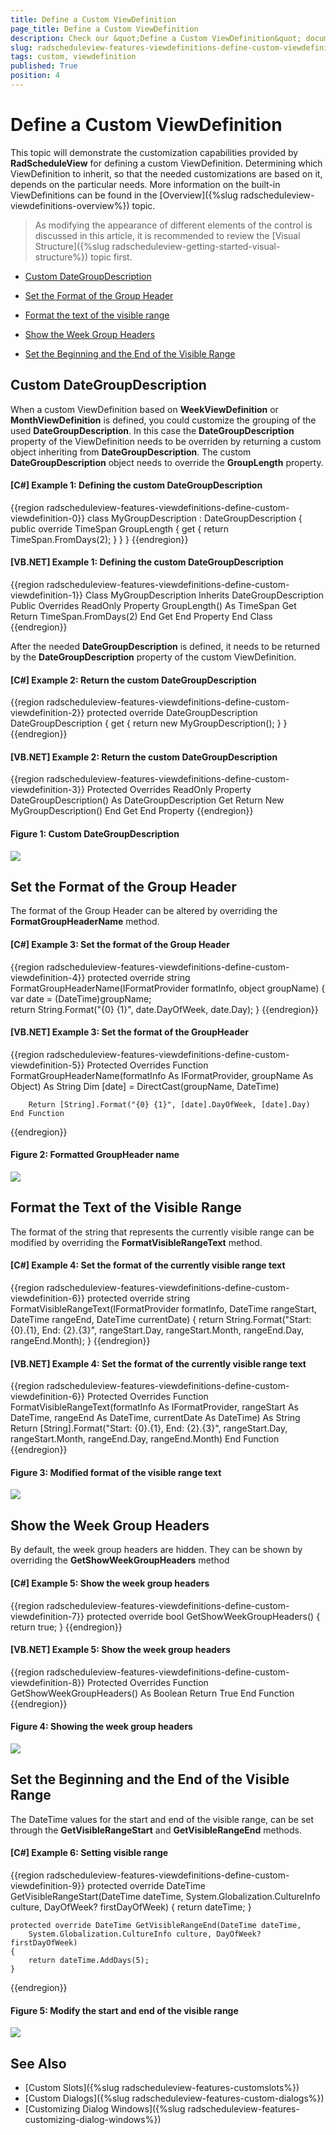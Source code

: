 ```yaml
---
title: Define a Custom ViewDefinition
page_title: Define a Custom ViewDefinition
description: Check our &quot;Define a Custom ViewDefinition&quot; documentation article for the RadScheduleView WPF control.
slug: radscheduleview-features-viewdefinitions-define-custom-viewdefinition
tags: custom, viewdefinition
published: True
position: 4
---
```


# Define a Custom ViewDefinition

This topic will demonstrate the customization capabilities provided by __RadScheduleView__ for defining a custom ViewDefinition. Determining which ViewDefinition to inherit, so that the needed customizations are based on it, depends on the particular needs. More information on the built-in ViewDefinitions can be found in the [Overview]({%slug radscheduleview-viewdefinitions-overview%}) topic.

>As modifying the appearance of different elements of the control is discussed in this article, it is recommended to review the [Visual Structure]({%slug radscheduleview-getting-started-visual-structure%}) topic first.

* [Custom DateGroupDescription](#custom-dategroupdescription)

* [Set the Format of the Group Header](#set-the-format-of-the-group-header)

* [Format the text of the visible range](#format-the-text-of-the-visible-range)

* [Show the Week Group Headers](#show-the-week-group-headers)

* [Set the Beginning and the End of the Visible Range](#set-the-beginning-and-the-end-of-the-visible-range)

## Custom DateGroupDescription

When a custom ViewDefinition based on __WeekViewDefinition__ or __MonthViewDefinition__ is defined, you could customize the grouping of the used __DateGroupDescription__. In this case the __DateGroupDescription__ property of the ViewDefinition needs to be overriden by returning a  custom object inheriting from __DateGroupDescription__. The custom __DateGroupDescription__ object needs to override the __GroupLength__ property.

#### __[C#] Example 1: Defining the custom DateGroupDescription__
{{region radscheduleview-features-viewdefinitions-define-custom-viewdefinition-0}}
	class MyGroupDescription : DateGroupDescription
	{
	    public override TimeSpan GroupLength
	    {
	        get
	        {
	            return TimeSpan.FromDays(2);
	        }
	    }
	}
{{endregion}}

#### __[VB.NET] Example 1: Defining the custom DateGroupDescription__
{{region radscheduleview-features-viewdefinitions-define-custom-viewdefinition-1}}
	Class MyGroupDescription
	Inherits DateGroupDescription
		Public Overrides ReadOnly Property GroupLength() As TimeSpan
			Get
				Return TimeSpan.FromDays(2)
			End Get
		End Property
	End Class
{{endregion}}

After the needed __DateGroupDescription__ is defined, it needs to be returned by the __DateGroupDescription__ property of the custom ViewDefinition.

#### __[C#] Example 2: Return the custom DateGroupDescription__
{{region radscheduleview-features-viewdefinitions-define-custom-viewdefinition-2}}
	protected override DateGroupDescription DateGroupDescription
	{
		get
		{
			return new MyGroupDescription();
		}
	}
{{endregion}}

#### __[VB.NET] Example 2: Return the custom DateGroupDescription__
{{region radscheduleview-features-viewdefinitions-define-custom-viewdefinition-3}}
		Protected Overrides ReadOnly Property DateGroupDescription() As DateGroupDescription
			Get
				Return New MyGroupDescription()
			End Get
		End Property
{{endregion}}

#### __Figure 1: Custom DateGroupDescription__

![](images/radScheduleView_features_customViewDefinition_01.png)

## Set the Format of the Group Header

The format of the Group Header can be altered by overriding the __FormatGroupHeaderName__ method.

#### __[C#] Example 3: Set the format of the Group Header__
{{region radscheduleview-features-viewdefinitions-define-custom-viewdefinition-4}}
	protected override string FormatGroupHeaderName(IFormatProvider formatInfo, object groupName)
	{
		var date = (DateTime)groupName;	       
		return String.Format("{0} {1}", date.DayOfWeek, date.Day);
	}
{{endregion}}

#### __[VB.NET] Example 3: Set the format of the GroupHeader__
{{region radscheduleview-features-viewdefinitions-define-custom-viewdefinition-5}}
	Protected Overrides Function FormatGroupHeaderName(formatInfo As IFormatProvider, groupName As Object) As String
		Dim [date] = DirectCast(groupName, DateTime)

		Return [String].Format("{0} {1}", [date].DayOfWeek, [date].Day)
	End Function
{{endregion}}

#### __Figure 2: Formatted GroupHeader name__

![](images/radScheduleView_features_customViewDefinition_02.png)

## Format the Text of the Visible Range 

The format of the string that represents the currently visible range can be modified by overriding the __FormatVisibleRangeText__ method. 

#### __[C#] Example 4: Set the format of the currently visible range text__
{{region radscheduleview-features-viewdefinitions-define-custom-viewdefinition-6}}
	protected override string FormatVisibleRangeText(IFormatProvider formatInfo, 
            DateTime rangeStart, DateTime rangeEnd, DateTime currentDate)
	{
		return String.Format("Start: {0}.{1}, End: {2}.{3}", 
			rangeStart.Day, rangeStart.Month, rangeEnd.Day, rangeEnd.Month);
	}
{{endregion}}

#### __[VB.NET] Example 4: Set the format of the currently visible range text__
{{region radscheduleview-features-viewdefinitions-define-custom-viewdefinition-6}}
	Protected Overrides Function FormatVisibleRangeText(formatInfo As IFormatProvider, 
		rangeStart As DateTime, rangeEnd As DateTime, currentDate As DateTime) As String
			Return [String].Format("Start: {0}.{1}, End: {2}.{3}", rangeStart.Day, rangeStart.Month, rangeEnd.Day, rangeEnd.Month)
	End Function
{{endregion}}

#### __Figure 3: Modified format of the visible range text__

![](images/radScheduleView_features_customViewDefinition_03.png)

## Show the Week Group Headers

By default, the week group headers are hidden. They can be shown by overriding the __GetShowWeekGroupHeaders__ method

#### __[C#] Example 5: Show the week group headers__
{{region radscheduleview-features-viewdefinitions-define-custom-viewdefinition-7}}
	protected override bool GetShowWeekGroupHeaders()
	{
		return true;
	}
{{endregion}}

#### __[VB.NET] Example 5: Show the week group headers__
{{region radscheduleview-features-viewdefinitions-define-custom-viewdefinition-8}}
	Protected Overrides Function GetShowWeekGroupHeaders() As Boolean
		Return True
	End Function
{{endregion}}

#### __Figure 4: Showing the week group headers__

![](images/radScheduleView_features_customViewDefinition_04.png)

## Set the Beginning and the End of the Visible Range

The DateTime values for the start and end of the visible range, can be set through the __GetVisibleRangeStart__ and __GetVisibleRangeEnd__ methods.

#### __[C#] Example 6: Setting visible range__
{{region radscheduleview-features-viewdefinitions-define-custom-viewdefinition-9}}
	protected override DateTime GetVisibleRangeStart(DateTime dateTime, 
	System.Globalization.CultureInfo culture, DayOfWeek? firstDayOfWeek)
	{
		return dateTime;
	}

	protected override DateTime GetVisibleRangeEnd(DateTime dateTime, 
		System.Globalization.CultureInfo culture, DayOfWeek? firstDayOfWeek)
	{
		return dateTime.AddDays(5);
	}
{{endregion}}

#### __Figure 5: Modify the start and end of the visible range__

![](images/radScheduleView_features_customViewDefinition_05.png)

## See Also
* [Custom Slots]({%slug radscheduleview-features-customslots%})
* [Custom Dialogs]({%slug radscheduleview-features-custom-dialogs%})
* [Customizing Dialog Windows]({%slug radscheduleview-features-customizing-dialog-windows%})
